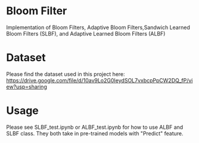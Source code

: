 # Bloom Filter
Implementation of Bloom Filters, Adaptive Bloom Filters,Sandwich Learned Bloom Filters (SLBF), and Adaptive Learned Bloom Filters (ALBF)

# Dataset
Please find the dataset used in this project here: https://drive.google.com/file/d/10av9Lo2G0IeydSOL7vxbcpPpCW2DQ_fP/view?usp=sharing

# Usage
Please see SLBF_test.ipynb or ALBF_test.ipynb for how to use ALBF and SLBF class. They both take in pre-trained models with "Predict" feature.
